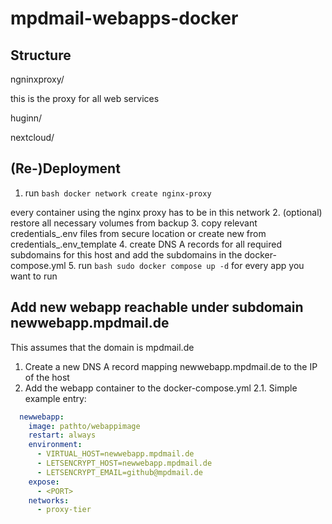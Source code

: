 # mpdmail-webapps-docker

## Structure
ngninxproxy/

this is the proxy for all web services


huginn/

nextcloud/

## (Re-)Deployment
1. run ```bash docker network create nginx-proxy```

every container using the nginx proxy has to be in this network
2. (optional) restore all necessary volumes from backup
3. copy relevant credentials_<app>.env files from secure location or create new from credentials_<app>.env_template
4. create DNS A records for all required subdomains for this host and add the subdomains in the docker-compose.yml
5. run ```bash
sudo docker compose up -d```
for every app you want to run

## Add new webapp reachable under subdomain newwebapp.mpdmail.de

This assumes that the domain is mpdmail.de

1. Create a new DNS A record mapping newwebapp.mpdmail.de to the IP of the host
2. Add the webapp container to the docker-compose.yml
2.1. Simple example entry:
```yaml
  newwebapp:  
    image: pathto/webappimage
    restart: always
    environment:
      - VIRTUAL_HOST=newwebapp.mpdmail.de
      - LETSENCRYPT_HOST=newwebapp.mpdmail.de
      - LETSENCRYPT_EMAIL=github@mpdmail.de
    expose:
      - <PORT>
    networks:
      - proxy-tier
```
